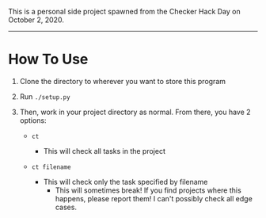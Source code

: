 This is a personal side project spawned from the Checker Hack Day on October 2, 2020.

---

# How To Use

1. Clone the directory to wherever you want to store this program

2. Run `./setup.py`

3. Then, work in your project directory as normal. From there, you have 2 options:

   - `ct`

     - This will check all tasks in the project

   - `ct filename`

     - This will check only the task specified by filename
       - This will sometimes break! If you find projects where this happens, please report them! I can't possibly check all edge cases.
